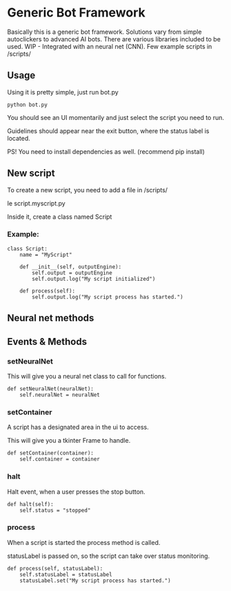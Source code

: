 # Generic Bot Framework
Basically this is a generic bot framework.
Solutions vary from simple autoclickers to advanced AI bots.
There are various libraries included to be used.
WIP - Integrated with an neural net (CNN).
Few example scripts in /scripts/

## Usage
Using it is pretty simple, just run bot.py

```
python bot.py
```

You should see an UI momentarily and just select the script you need to run.

Guidelines should appear near the exit button, where the status label is located.

PS! You need to install dependencies as well. (recommend pip install)


## New script
To create a new script, you need to add a file in /scripts/

Ie script.myscript.py

Inside it, create a class named Script
### Example:
```
class Script:
    name = "MyScript"

    def __init__(self, outputEngine):
        self.output = outputEngine
        self.output.log("My script initialized")

    def process(self):
        self.output.log("My script process has started.")
```

## Neural net methods
## Events & Methods
### setNeuralNet
This will give you a neural net class to call for functions.

```
def setNeuralNet(neuralNet):
    self.neuralNet = neuralNet
```

### setContainer
A script has a designated area in the ui to access.

This will give you a tkinter Frame to handle.

```
def setContainer(container):
    self.container = container
```

### halt
Halt event, when a user presses the stop button.

```
def halt(self):
    self.status = "stopped"
```

### process
When a script is started the process method is called.

statusLabel is passed on, so the script can take over status monitoring.

```
def process(self, statusLabel):
    self.statusLabel = statusLabel
    statusLabel.set("My script process has started.")
```

